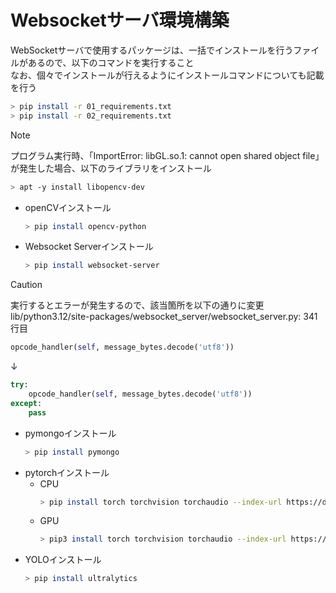 # Websocketサーバ環境構築
  
WebSocketサーバで使用するパッケージは、一括でインストールを行うファイルがあるので、以下のコマンドを実行すること  
なお、個々でインストールが行えるようにインストールコマンドについても記載を行う
``` bash
> pip install -r 01_requirements.txt
> pip install -r 02_requirements.txt
```

> [!NOTE]
> プログラム実行時、「ImportError: libGL.so.1: cannot open shared object file」が発生した場合、以下のライブラリをインストール
>
> ``` bash
> > apt -y install libopencv-dev
> ```
* openCVインストール  
    ``` bash
    > pip install opencv-python
    ```
* Websocket Serverインストール  
    ``` bash
    > pip install websocket-server
    ```
> [!CAUTION]
> 実行するとエラーが発生するので、該当箇所を以下の通りに変更
> lib/python3.12/site-packages/websocket_server/websocket_server.py: 341行目
> ``` python
> opcode_handler(self, message_bytes.decode('utf8'))
> ```
> ↓
> ``` python
> try:
>     opcode_handler(self, message_bytes.decode('utf8'))
> except:
>     pass
> ```
* pymongoインストール  
    ``` bash
    > pip install pymongo
    ```
* pytorchインストール  
    * CPU   
        ``` bash  
        > pip install torch torchvision torchaudio --index-url https://download.pytorch.org/whl/cpu  
        ```
     * GPU  
        ``` bash  
        > pip3 install torch torchvision torchaudio --index-url https://download.pytorch.org/whl/cu118
        ```
* YOLOインストール  
    ``` bash
    > pip install ultralytics
    ```
